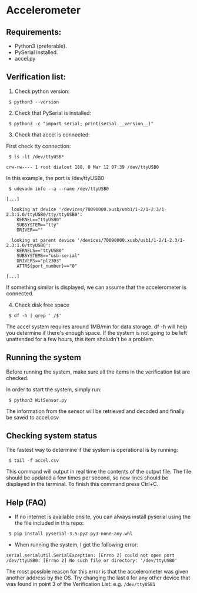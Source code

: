 # Accelerometer

## Requirements:

* Python3 (preferable).
* PySerial installed.
* accel.py

## Verification list:

1. Check python version:

```
 $ python3 --version
```

2. Check that PySerial is installed:

```
 $ python3 -c "import serial; print(serial.__version__)"
```

3. Check that accel is connected:

First check tty connection:

```
 $ ls -lt /dev/ttyUSB*
```

```
crw-rw---- 1 root dialout 188, 0 Mar 12 07:39 /dev/ttyUSB0
```

In this example, the port is /dev/ttyUSB0

```
 $ udevadm info --a --name /dev/ttyUSB0
```

```
[...]

  looking at device '/devices/70090000.xusb/usb1/1-2/1-2.3/1-2.3:1.0/ttyUSB0/tty/ttyUSB0':
    KERNEL=="ttyUSB0"
    SUBSYSTEM=="tty"
    DRIVER==""

  looking at parent device '/devices/70090000.xusb/usb1/1-2/1-2.3/1-2.3:1.0/ttyUSB0':
    KERNELS=="ttyUSB0"
    SUBSYSTEMS=="usb-serial"
    DRIVERS=="pl2303"
    ATTRS{port_number}=="0"

[...]
```

If something similar is displayed, we can assume that the accelerometer is connected.

4. Check disk free space

```
 $ df -h | grep ' /$'
```

The accel system requires around 1MB/min for data storage. df -h will help you determine if there's enough space.  If the system is not going to be left unattended for a few hours, this item sholudn't be a problem.


## Running the system

Before running the system, make sure all the items in the verification list are checked.

In order to start the system, simply run:

```
 $ python3 WitSensor.py
```

The information from the sensor will be retrieved and decoded and finally be saved to accel.csv

## Checking system status

The fastest way to determine if the system is operational is by running:

```
 $ tail -f accel.csv
```

This command will output in real time the contents of the output file. The file should be updated a few times per second, so new lines should be displayed in the terminal.  To finish this command press Ctrl+C.

## Help (FAQ)

- If no internet is available onsite, you can always install pyserial using the the file included in this repo:

```
 $ pip install pyserial-3.5-py2.py3-none-any.whl
```

- When running the system, I get the following error:

```
serial.serialutil.SerialException: [Errno 2] could not open port /dev/ttyUSB0: [Errno 2] No such file or directory: '/dev/ttyUSB0'
```

The most possible reason for this error is that the accelerometer was given another address by the OS.  Try changing the last `0` for any other device that was found in point 3 of the Verification List: e.g. `/dev/ttyUSB1`

